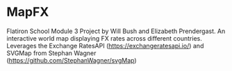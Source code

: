 # MapFX
Flatiron School Module 3 Project by Will Bush and Elizabeth Prendergast. An interactive world map displaying FX rates across different countries. Leverages the Exchange RatesAPI (https://exchangeratesapi.io/) and SVGMap from Stephan Wagner (https://github.com/StephanWagner/svgMap)

